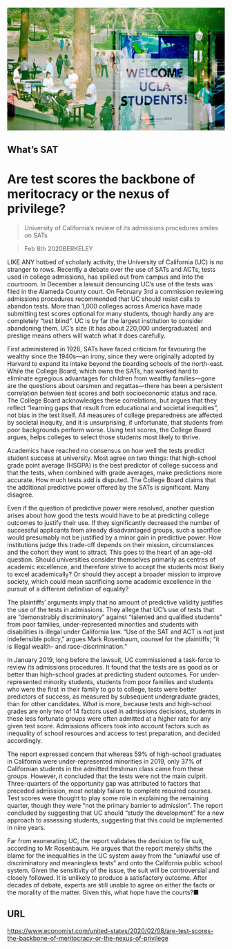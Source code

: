 ![](./images/20200208_USP005_0.jpg)

## What’s SAT

# Are test scores the backbone of meritocracy or the nexus of privilege?

> University of California’s review of its admissions procedures smiles on SATs

> Feb 8th 2020BERKELEY

LIKE ANY hotbed of scholarly activity, the University of California (UC) is no stranger to rows. Recently a debate over the use of SATs and ACTs, tests used in college admissions, has spilled out from campus and into the courtroom. In December a lawsuit denouncing UC’s use of the tests was filed in the Alameda County court. On February 3rd a commission reviewing admissions procedures recommended that UC should resist calls to abandon tests. More than 1,000 colleges across America have made submitting test scores optional for many students, though hardly any are completely “test blind”. UC is by far the largest institution to consider abandoning them. UC’s size (it has about 220,000 undergraduates) and prestige means others will watch what it does carefully.

First administered in 1926, SATs have faced criticism for favouring the wealthy since the 1940s—an irony, since they were originally adopted by Harvard to expand its intake beyond the boarding schools of the north-east. While the College Board, which owns the SATs, has worked hard to eliminate egregious advantages for children from wealthy families—gone are the questions about oarsmen and regattas—there has been a persistent correlation between test scores and both socioeconomic status and race. The College Board acknowledges these correlations, but argues that they reflect “learning gaps that result from educational and societal inequities”, not bias in the test itself. All measures of college preparedness are affected by societal inequity, and it is unsurprising, if unfortunate, that students from poor backgrounds perform worse. Using test scores, the College Board argues, helps colleges to select those students most likely to thrive.

Academics have reached no consensus on how well the tests predict student success at university. Most agree on two things: that high-school grade point average (HSGPA) is the best predictor of college success and that the tests, when combined with grade averages, make predictions more accurate. How much tests add is disputed. The College Board claims that the additional predictive power offered by the SATs is significant. Many disagree.

Even if the question of predictive power were resolved, another question arises about how good the tests would have to be at predicting college outcomes to justify their use. If they significantly decreased the number of successful applicants from already disadvantaged groups, such a sacrifice would presumably not be justified by a minor gain in predictive power. How institutions judge this trade-off depends on their mission, circumstances and the cohort they want to attract. This goes to the heart of an age-old question. Should universities consider themselves primarily as centres of academic excellence, and therefore strive to accept the students most likely to excel academically? Or should they accept a broader mission to improve society, which could mean sacrificing some academic excellence in the pursuit of a different definition of equality?

The plaintiffs’ arguments imply that no amount of predictive validity justifies the use of the tests in admissions. They allege that UC’s use of tests that are “demonstrably discriminatory” against “talented and qualified students” from poor families, under-represented minorities and students with disabilities is illegal under California law. “Use of the SAT and ACT is not just indefensible policy,” argues Mark Rosenbaum, counsel for the plaintiffs; “it is illegal wealth- and race-discrimination.”

In January 2019, long before the lawsuit, UC commissioned a task-force to review its admissions procedures. It found that the tests are as good as or better than high-school grades at predicting student outcomes. For under-represented minority students, students from poor families and students who were the first in their family to go to college, tests were better predictors of success, as measured by subsequent undergraduate grades, than for other candidates. What is more, because tests and high-school grades are only two of 14 factors used in admissions decisions, students in these less fortunate groups were often admitted at a higher rate for any given test score. Admissions officers took into account factors such as inequality of school resources and access to test preparation, and decided accordingly.

The report expressed concern that whereas 59% of high-school graduates in California were under-represented minorities in 2019, only 37% of Californian students in the admitted freshman class came from these groups. However, it concluded that the tests were not the main culprit. Three-quarters of the opportunity gap was attributed to factors that preceded admission, most notably failure to complete required courses. Test scores were thought to play some role in explaining the remaining quarter, though they were “not the primary barrier to admission”. The report concluded by suggesting that UC should “study the development” for a new approach to assessing students, suggesting that this could be implemented in nine years.

Far from exonerating UC, the report validates the decision to file suit, according to Mr Rosenbaum. He argues that the report merely shifts the blame for the inequalities in the UC system away from the “unlawful use of discriminatory and meaningless tests” and onto the California public school system. Given the sensitivity of the issue, the suit will be controversial and closely followed. It is unlikely to produce a satisfactory outcome. After decades of debate, experts are still unable to agree on either the facts or the morality of the matter. Given this, what hope have the courts?■

## URL

https://www.economist.com/united-states/2020/02/08/are-test-scores-the-backbone-of-meritocracy-or-the-nexus-of-privilege
